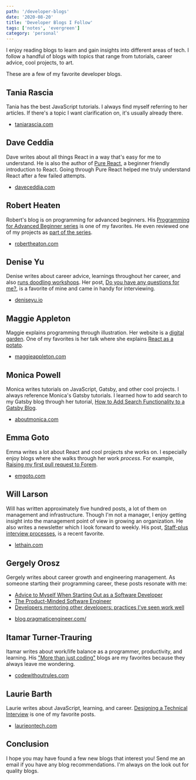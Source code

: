 ```yaml
---
path: '/developer-blogs'
date: '2020-08-20'
title: 'Developer Blogs I Follow'
tags: ['notes', 'evergreen']
category: 'personal'
---
```


I enjoy reading blogs to learn and gain insights into different areas of tech. I follow a handful of blogs with topics that range from tutorials, career advice, cool projects, to art.

These are a few of my favorite developer blogs.

## Tania Rascia

Tania has the best JavaScript tutorials. I always find myself referring to her articles. If there's a topic I want clarification on, it's usually already there.

- [taniarascia.com](http://taniarascia.com/)

## Dave Ceddia

Dave writes about all things React in a way that's easy for me to understand.
He is also the author of [Pure React](https://daveceddia.com/pure-react/), a beginner friendly introduction to React. Going through Pure React helped me truly understand React after a few failed attempts.

- [daveceddia.com](https://daveceddia.com/)

## Robert Heaten

Robert's blog is on programming for advanced beginners. His [Programming for Advanced Beginner series](https://robertheaton.com/2018/12/08/programming-projects-for-advanced-beginners/) is one of my favorites. He even reviewed one of my projects as [part of the series](https://robertheaton.com/2020/03/07/pfab11-separating-logic-and-data/).

- [robertheaton.com](https://robertheaton.com/)

## Denise Yu

Denise writes about career advice, learnings throughout her career, and also [runs doodling workshops](https://deniseyu.io/talks/). Her post, [Do you have any questions for me?](https://deniseyu.io/2020/02/04/interview-questions-to-ask.html), is a favorite of mine and came in handy for interviewing.

- [deniseyu.io](https://deniseyu.io/)

## Maggie Appleton

Maggie explains programming through illustration. Her website is a [digital garden](https://maggieappleton.com/garden). One of my favorites is her talk where she explains [React as a potato](https://maggieappleton.com/reactpotato).

- [maggieappleton.com](https://maggieappleton.com/)

## Monica Powell

Monica writes tutorials on JavaScript, Gatsby, and other cool projects. I always reference Monica's Gatsby tutorials. I learned how to add search to my Gatsby blog through her tutorial, [How to Add Search Functionality to a Gatsby Blog](https://www.aboutmonica.com/blog/create-gatsby-blog-search-tutorial).

- [aboutmonica.com](https://www.aboutmonica.com/)

## Emma Goto

Emma writes a lot about React and cool projects she works on. I especially enjoy blogs where she walks through her work _process_. For example, [Raising my first pull request to Forem](https://www.emgoto.com/first-forem-pull-request/).

- [emgoto.com](https://www.emgoto.com/)

## Will Larson

Will has written approximately five hundred posts, a lot of them on management and infrastructure. Though I'm not a manager, I enjoy getting insight into the management point of view in growing an organization. He also writes a newsletter which I look forward to weekly. His post, [Staff-plus interview processes](https://lethain.com/staff-plus-interview-process/), is a recent favorite.

- [lethain.com](https://lethain.com/)

## Gergely Orosz

Gergely writes about career growth and engineering management. As someone starting their programming career, these posts resonate with me:

- [Advice to Myself When Starting Out as a Software Developer](https://blog.pragmaticengineer.com/advice-to-myself-when-starting-as-a-software-developer/)
- [The Product-Minded Software Engineer](https://blog.pragmaticengineer.com/the-product-minded-engineer/)
- [Developers mentoring other developers: practices I've seen work well](https://blog.pragmaticengineer.com/developers-mentoring-other-developers/)

* [blog.pragmaticengineer.com/](https://blog.pragmaticengineer.com/)

## Itamar Turner-Trauring

Itamar writes about work/life balance as a programmer, productivity, and learning. His ["More than just coding"](https://codewithoutrules.com/skills/) blogs are my favorites because they always leave me wondering.

- [codewithoutrules.com](https://codewithoutrules.com/)

## Laurie Barth

Laurie writes about JavaScript, learning, and career. [Designing a Technical Interview](https://laurieontech.com/posts/interviews/) is one of my favorite posts.

- [laurieontech.com](https://laurieontech.com/)

## Conclusion

I hope you may have found a few new blogs that interest you! Send me an email if you have any blog recommendations. I'm always on the look out for quality blogs.
